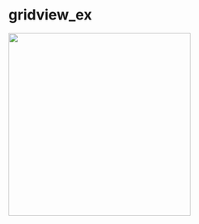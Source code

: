 # gridview_ex

<img src="https://user-images.githubusercontent.com/9344579/184527329-a995fcbd-ff16-474b-ac67-e2a99f271e4d.png" width="360px">